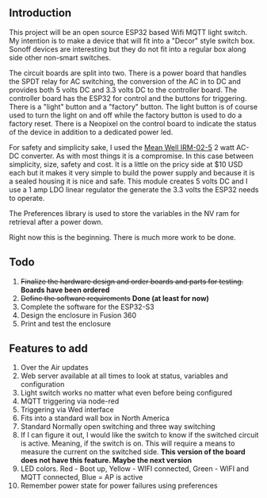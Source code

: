 ## Introduction
This project will be an open source ESP32 based Wifi MQTT light switch. My intention is to make a device that will fit into a "Decor" style switch box. Sonoff devices are interesting but they do not fit into a regular box along side other non-smart switches. 

The circuit boards are split into two. There is a power board that handles the SPDT relay for AC switching, the conversion of the AC in to DC and provides both 5 volts DC and 3.3 volts DC to the controller board. The controller board has the ESP32 for control and the buttons for triggering. There is a "light" button and a "factory" button. The light button is of course used to turn the light on and off while the factory button is used to do a factory reset. There is a Neopixel on the control board to indicate the status of the device in addition to a dedicated power led.

For safety and simplicity sake, I used the [Mean Well IRM-02-5](https://www.digikey.ca/en/products/detail/mean-well-usa-inc/IRM-02-5/7704628?s=N4IgTCBcDaIIwA4BsSC0BmADJgnKgcgCIgC6AvkA) 2 watt AC-DC converter. As with most things it is a compromise. In this case between simplicity, size, safety and cost. It is a little on the pricy side at $10 USD each but it makes it very simple to build the power supply and because it is a sealed housing it is nice and safe. This module creates 5 volts DC and I use a 1 amp LDO linear regulator the generate the 3.3 volts the ESP32 needs to operate.

The Preferences library is used to store the variables in the NV ram for retrieval after a power down.

Right now this is the beginning. There is much more work to be done.

## Todo
1. ~~Finalize the hardware design and order boards and parts for testing.~~ **Boards have been ordered**
2. ~~Define the software requirements~~ **Done (at least for now)**
3. Complete the software for the ESP32-S3
4. Design the enclosure in Fusion 360
5. Print and test the enclosure

## Features to add
1. Over the Air updates
2. Web server available at all times to look at status, variables and configuration
3. Light switch works no matter what even before being configured
4. MQTT triggering via node-red
5. Triggering via Wed interface
6. Fits into a standard wall box in North America
7. Standard Normally open switching and three way switching
8. If I can figure it out, I would like the switch to know if the switched circuit is active. Meaning, if the switch is on. This will require a means to measure the current on the switched side. **This version of the board does not have this feature. Maybe the next version**
9. LED colors. Red - Boot up, Yellow - WIFI connected, Green - WIFI and MQTT connected, Blue = AP is active
10. Remember power state for power failures using preferences

